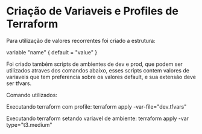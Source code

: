 # Criação de Variaveis e Profiles de Terraform

Para utilização de valores recorrentes foi criado a estrutura:

variable "name" {
  default = "value"
}

Foi criado também scripts de ambientes de dev e prod, que podem ser utilizados atraves dos comandos abaixo, esses scripts contem valores de variaveis que tem preferencia sobre os valores default, e sua extensão deve ser tfvars.

Comando utilizados:

   Executando terraform com profile:
      terraform apply -var-file="dev.tfvars"
      
   Executando terraform setando variavel de ambiente:
      terraform apply -var type="t3.medium"
